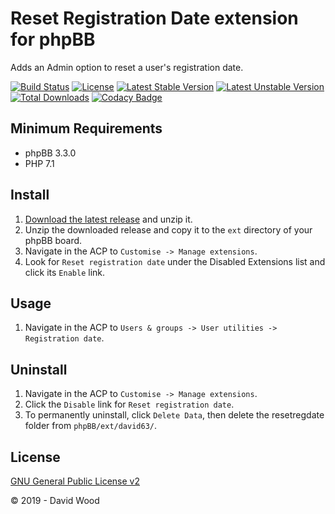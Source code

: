 # Reset Registration Date extension for phpBB

Adds an Admin option to reset a user's registration date.

[![Build Status](https://travis-ci.com/david63/resetregdate.svg?branch=master)](https://travis-ci.com/david63/resetregdate)
[![License](https://poser.pugx.org/david63/resetregdate/license)](https://packagist.org/packages/david63/resetregdate)
[![Latest Stable Version](https://poser.pugx.org/david63/resetregdate/v/stable)](https://packagist.org/packages/david63/resetregdate)
[![Latest Unstable Version](https://poser.pugx.org/david63/resetregdate/v/unstable)](https://packagist.org/packages/david63/resetregdate)
[![Total Downloads](https://poser.pugx.org/david63/resetregdate/downloads)](https://packagist.org/packages/david63/resetregdate)
[![Codacy Badge](https://api.codacy.com/project/badge/Grade/0a8ffe710d934f6a959713177b18d5ce)](https://www.codacy.com/manual/david63/resetregdate?utm_source=github.com&amp;utm_medium=referral&amp;utm_content=david63/resetregdate&amp;utm_campaign=Badge_Grade)

## Minimum Requirements
  * phpBB 3.3.0
  * PHP 7.1

## Install
 1. [Download the latest release](https://github.com/david63/resetregdate/archive/3.2.zip) and unzip it.
 2. Unzip the downloaded release and copy it to the `ext` directory of your phpBB board.
 3. Navigate in the ACP to `Customise -> Manage extensions`.
 4. Look for `Reset registration date` under the Disabled Extensions list and click its `Enable` link.

## Usage
 1. Navigate in the ACP to `Users & groups -> User utilities -> Registration date`.

## Uninstall
 1. Navigate in the ACP to `Customise -> Manage extensions`.
 2. Click the `Disable` link for `Reset registration date`.
 3. To permanently uninstall, click `Delete Data`, then delete the resetregdate folder from `phpBB/ext/david63/`.

## License
[GNU General Public License v2](http://opensource.org/licenses/GPL-2.0)

© 2019 - David Wood